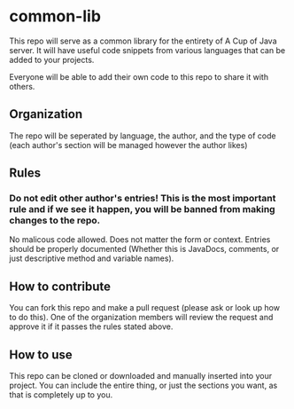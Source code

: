 # common-lib
This repo will serve as a common library for the entirety of A Cup of Java server. It will have useful code snippets from various languages that can be added to your projects. 

Everyone will be able to add their own code to this repo to share it with others. 

## Organization
The repo will be seperated by language, the author, and the type of code (each author's section will be managed however the author likes)

## Rules
### Do not edit other author's entries! This is the most important rule and if we see it happen, you will be banned from making changes to the repo. 
No malicous code allowed. Does not matter the form or context.
Entries should be properly documented (Whether this is JavaDocs, comments, or just descriptive method and variable names).

## How to contribute
You can fork this repo and make a pull request (please ask or look up how to do this). One of the organization members will review the request and approve it if it passes the rules stated above. 

## How to use
This repo can be cloned or downloaded and manually inserted into your project. You can include the entire thing, or just the sections you want, as that is completely up to you.
